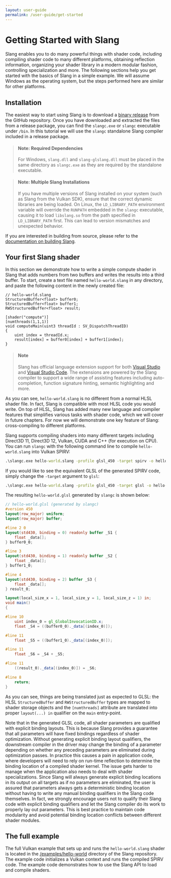 ```yaml
---
layout: user-guide
permalink: /user-guide/get-started
---
```


# Getting Started with Slang

Slang enables you to do many powerful things with shader code, including compiling shader code to many different platforms, obtaining reflection information, organizing your shader library in a modern modular fashion, controlling specialization and more. The following sections help you get started with the basics of Slang in a simple example. We will assume Windows as the operating system, but the steps performed here are similar for other platforms.

## Installation

The easiest way to start using Slang is to download a [binary release](https://github.com/shader-slang/slang/releases/) from the GitHub repository. Once you have downloaded and extracted the files from a release package, you can find the `slangc.exe` or `slangc` executable under `/bin`. In this tutorial we will use the `slangc` standalone Slang compiler included in a release package.

> #### Note: Required Dependencies ####
> For Windows, `slang.dll` and `slang-glslang.dll` must be placed in the same directory as `slangc.exe` as they are required by the standalone executable.

> #### Note: Multiple Slang Installations ####
> If you have multiple versions of Slang installed on your system (such as Slang from the Vulkan SDK), ensure that the correct dynamic libraries are being loaded. On Linux, the `LD_LIBRARY_PATH` environment variable will override the `RUNPATH` embedded in the `slangc` executable, causing it to load `libslang.so` from the path specified in `LD_LIBRARY_PATH` first. This can lead to version mismatches and unexpected behavior.

If you are interested in building from source, please refer to the [documentation on building Slang](../building.md). 

## Your first Slang shader

In this section we demonstrate how to write a simple compute shader in Slang that adds numbers from two buffers and writes the results into a third buffer. To start, create a text file named `hello-world.slang` in any directory, and paste the following content in the newly created file:

```hlsl
// hello-world.slang
StructuredBuffer<float> buffer0;
StructuredBuffer<float> buffer1;
RWStructuredBuffer<float> result;

[shader("compute")]
[numthreads(1,1,1)]
void computeMain(uint3 threadId : SV_DispatchThreadID)
{
    uint index = threadId.x;
    result[index] = buffer0[index] + buffer1[index];
}
```

> #### Note ####
> Slang has official language extension support for both [Visual Studio](https://marketplace.visualstudio.com/items?itemName=shader-slang.slang-vs-extension) and [Visual Studio Code](https://marketplace.visualstudio.com/items?itemName=shader-slang.slang-language-extension). The extensions are powered by the Slang compiler to support a wide range of
> assisting features including auto-completion, function signature hinting, semantic highlighting and more.

As you can see, `hello-world.slang` is no different from a normal HLSL shader file. In fact, Slang is compatible with most HLSL code you would write. On top of HLSL, Slang has added many new language and compiler features that simplifies various tasks with shader code, which we will cover in future chapters. For now we will demonstrate one key feature of Slang: cross-compiling to different platforms.

Slang supports compiling shaders into many different targets including Direct3D 11, Direct3D 12, Vulkan, CUDA and C++ (for execution on CPU). You can run `slangc` with the following command line to compile `hello-world.slang` into Vulkan SPIRV:

```bat
.\slangc.exe hello-world.slang -profile glsl_450 -target spirv -o hello-world.spv -entry computeMain
```

If you would like to see the equivalent GLSL of the generated SPIRV code, simply change the `-target` argument to `glsl`:
```bat
.\slangc.exe hello-world.slang -profile glsl_450 -target glsl -o hello-world.glsl -entry computeMain
```

The resulting `hello-world.glsl` generated by `slangc` is shown below:
```glsl
// hello-world.glsl (generated by slangc)
#version 450
layout(row_major) uniform;
layout(row_major) buffer;

#line 2 0
layout(std430, binding = 0) readonly buffer _S1 {
    float _data[];
} buffer0_0;

#line 3
layout(std430, binding = 1) readonly buffer _S2 {
    float _data[];
} buffer1_0;

#line 4
layout(std430, binding = 2) buffer _S3 {
    float _data[];
} result_0;

layout(local_size_x = 1, local_size_y = 1, local_size_z = 1) in;
void main()
{

#line 10
    uint index_0 = gl_GlobalInvocationID.x;
    float _S4 = ((buffer0_0)._data[(index_0)]);

#line 11
    float _S5 = ((buffer1_0)._data[(index_0)]);

#line 11
    float _S6 = _S4 + _S5;

#line 11
    ((result_0)._data[(index_0)]) = _S6;

#line 8
    return;
}
```

As you can see, things are being translated just as expected to GLSL: the HLSL `StructuredBuffer` and `RWStructuredBuffer` types are mapped to shader storage objects and the `[numthreads]` attribute are translated into proper `layout(...) in` qualifier on the `main` entry-point.

Note that in the generated GLSL code, all shader parameters are qualified with explicit binding layouts. This is because Slang provides a guarantee that all parameters will have fixed bindings regardless of shader optimization. Without generating explicit binding layout qualifiers, the downstream compiler in the driver may change the binding of a parameter depending on whether any preceding parameters are eliminated during optimization passes. In practice this causes a pain in application code, where developers will need to rely on run-time reflection to determine the binding location of a compiled shader kernel. The issue gets harder to manage when the application also needs to deal with shader specializations. Since Slang will always generate explicit binding locations in its output on all targets as if no parameters are eliminated, the user is assured that parameters always gets a deterministic binding location without having to write any manual binding qualifiers in the Slang code themselves. In fact, we strongly encourage users not to qualify their Slang code with explicit binding qualifiers and let the Slang compiler do its work to properly lay out parameters. This is best practice to maintain code modularity and avoid potential binding location conflicts between different shader modules.

## The full example

The full Vulkan example that sets up and runs the `hello-world.slang` shader is located in the [/examples/hello-world](https://github.com/shader-slang/slang/tree/master/examples/hello-world) directory of the Slang repository. The example code initializes a Vulkan context and runs the compiled SPIRV code. The example code demonstrates how to use the Slang API to load and compile shaders.
